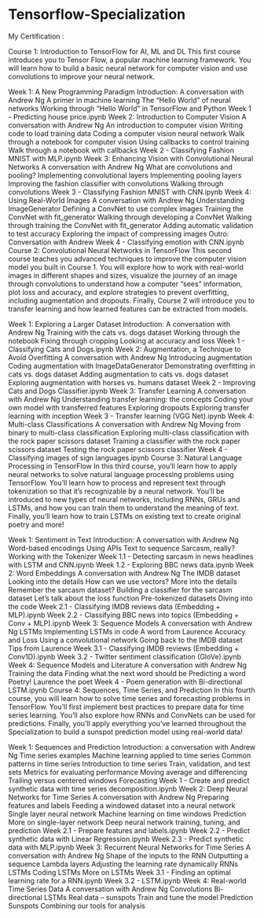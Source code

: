 # Tensorflow-Specialization

My Certification :

Course 1: Introduction to TensorFlow for AI, ML and DL
This first course introduces you to Tensor Flow, a popular machine learning framework. You will learn how to build a basic neural network for computer vision and use convolutions to improve your neural network.

Week 1: A New Programming Paradigm
Introduction: A conversation with Andrew Ng
A primer in machine learning
The “Hello World” of neural networks
Working through “Hello World” in TensorFlow and Python
Week 1 - Predicting house price.ipynb
Week 2: Introduction to Computer Vision
A conversation with Andrew Ng
An introduction to computer vision
Writing code to load training data
Coding a computer vision neural network
Walk through a notebook for computer vision
Using callbacks to control training
Walk through a notebook with callbacks
Week 2 - Classifying Fashion MNIST with MLP.ipynb
Week 3: Enhancing Vision with Convolutional Neural Networks
A conversation with Andrew Ng
What are convolutions and pooling?
Implementing convolutional layers
Implementing pooling layers
Improving the fashion classifier with convolutions
Walking through convolutions
Week 3 - Classifying Fashion MNIST with CNN.ipynb
Week 4: Using Real-World Images
A conversation with Andrew Ng
Understanding ImageGenerator
Defining a ConvNet to use complex images
Training the ConvNet with fit_generator
Walking through developing a ConvNet
Walking through training the ConvNet with fit_generator
Adding automatic validation to test accuracy
Exploring the impact of compressing images
Outro: Conversation with Andrew
Week 4 - Classifying emotion with CNN.ipynb
Course 2: Convolutional Neural Networks in TensorFlow
This second course teaches you advanced techniques to improve the computer vision model you built in Course 1. You will explore how to work with real-world images in different shapes and sizes, visualize the journey of an image through convolutions to understand how a computer “sees” information, plot loss and accuracy, and explore strategies to prevent overfitting, including augmentation and dropouts. Finally, Course 2 will introduce you to transfer learning and how learned features can be extracted from models.

Week 1: Exploring a Larger Dataset
Introduction: A conversation with Andrew Ng
Training with the cats vs. dogs dataset
Working through the notebook
Fixing through cropping
Looking at accuracy and loss
Week 1 - Classifying Cats and Dogs.ipynb
Week 2: Augmentation, a Technique to Avoid Overfitting
A conversation with Andrew Ng
Introducing augmentation
Coding augmentation with ImageDataGenerator
Demonstrating overfitting in cats vs. dogs dataset
Adding augmentation to cats vs. dogs dataset
Exploring augmentation with horses vs. humans dataset
Week 2 - Improving Cats and Dogs Classifier.ipynb
Week 3: Transfer Learning
A conversation with Andrew Ng
Understanding transfer learning: the concepts
Coding your own model with transferred features
Exploring dropouts
Exploring transfer learning with inception
Week 3 - Transfer learning (VGG Net).ipynb
Week 4: Multi-class Classifications
A conversation with Andrew Ng
Moving from binary to multi-class classification
Exploring multi-class classification with the rock paper scissors dataset
Training a classifier with the rock paper scissors dataset
Testing the rock paper scissors classifier
Week 4 - Classifying images of sign languages.ipynb
Course 3: Natural Language Processing in TensorFlow
In this third course, you’ll learn how to apply neural networks to solve natural language processing problems using TensorFlow. You’ll learn how to process and represent text through tokenization so that it’s recognizable by a neural network. You’ll be introduced to new types of neural networks, including RNNs, GRUs and LSTMs, and how you can train them to understand the meaning of text. Finally, you’ll learn how to train LSTMs on existing text to create original poetry and more!

Week 1: Sentiment in Text
Introduction: A conversation with Andrew Ng
Word-based encodings
Using APIs
Text to sequence
Sarcasm, really?
Working with the Tokenizer
Week 1.1 - Detecting sarcasm in news headlines with LSTM and CNN.ipynb
Week 1.2 - Exploring BBC news data.ipynb
Week 2: Word Embeddings
A conversation with Andrew Ng
The IMDB dataset
Looking into the details
How can we use vectors?
More into the details
Remember the sarcasm dataset?
Building a classifier for the sarcasm dataset
Let’s talk about the loss function
Pre-tokenized datasets
Diving into the code
Week 2.1 - Classifying IMDB reviews data (Embedding + MLP).ipynb
Week 2.2 - Classifying BBC news into topics (Embedding + Conv + MLP).ipynb
Week 3: Sequence Models
A conversation with Andrew Ng
LSTMs
Implementing LSTMs in code
A word from Laurence
Accuracy and Loss
Using a convolutional network
Going back to the IMDB dataset
Tips from Laurence
Week 3.1 - Classifying IMDB reviews (Embedding + Conv1D).ipynb
Week 3.2 - Twitter sentiment classification (GloVe).ipynb
Week 4: Sequence Models and Literature
A conversation with Andrew Ng
Training the data
Finding what the next word should be
Predicting a word
Poetry!
Laurence the poet
Week 4 - Poem generation with Bi-directional LSTM.ipynb
Course 4: Sequences, Time Series, and Prediction
In this fourth course, you will learn how to solve time series and forecasting problems in TensorFlow. You’ll first implement best practices to prepare data for time series learning. You’ll also explore how RNNs and ConvNets can be used for predictions. Finally, you’ll apply everything you’ve learned throughout the Specialization to build a sunspot prediction model using real-world data!

Week 1: Sequences and Prediction
Introduction: a conversation with Andrew Ng
Time series examples
Machine learning applied to time series
Common patterns in time series
Introduction to time series
Train, validation, and test sets
Metrics for evaluating performance
Moving average and differencing
Trailing versus centered windows
Forecasting
Week 1 - Create and predict synthetic data with time series decomposition.ipynb
Week 2: Deep Neural Networks for Time Series
A conversation with Andrew Ng
Preparing features and labels
Feeding a windowed dataset into a neural network
Single layer neural network
Machine learning on time windows
Prediction
More on single-layer network
Deep neural network training, tuning, and prediction
Week 2.1 - Prepare features and labels.ipynb
Week 2.2 - Predict synthetic data with Linear Regression.ipynb
Week 2.3 - Predict synthetic data with MLP.ipynb
Week 3: Recurrent Neural Networks for Time Series
A conversation with Andrew Ng
Shape of the inputs to the RNN
Outputting a sequence
Lambda layers
Adjusting the learning rate dynamically
RNNs
LSTMs
Coding LSTMs
More on LSTMs
Week 3.1 - Finding an optimal learning rate for a RNN.ipynb
Week 3.2 - LSTM.ipynb
Week 4: Real-world Time Series Data
A conversation with Andrew Ng
Convolutions
Bi-directional LSTMs
Real data – sunspots
Train and tune the model
Prediction
Sunspots
Combining our tools for analysis
